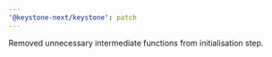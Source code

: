 ```yaml
---
'@keystone-next/keystone': patch
---
```


Removed unnecessary intermediate functions from initialisation step.
